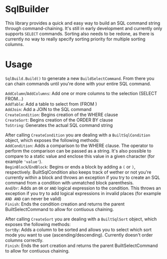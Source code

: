 # SqlBuilder  
This library provides a quick and easy way to build an SQL command string through command-chaining. It's still in early development and currently only supports `SELECT` commands. Sorting also needs to be redone, as there is currently no way to really specify sorting priority for multiple sorting columns.  

# Usage  
`SqlBuild.Build()` to generate a new `BuildSelectCommand`. From there you can chain commands until you're done with your entire SQL command.

`AddColumn`/`AddColumns`: Add one or more columns to the selection (SELECT <columns> FROM...)  
`AddTable`: Add a table to select from (FROM <table>)  
`AddJoin`: Add a JOIN to the SQL command  
`CreateCondition`: Begins creation of the WHERE clause  
`CreateSort`: Begins creation of the ORDER BY clause  
`ToString`: Generates the actual SQL command string  

After calling `CreateCondition` you are dealing with a `BuiltSqlCondition` object, which exposes the following methods:  
`AddCondition`: Adds a comparison to the WHERE clause. The operator to perform the comparison can be passed as a string. It's also possible to compare to a static value and enclose this value in a given character (for example `'value'`).  
`BeginBlock`/`EndBlock`: Begins or ends a block by adding a `(` or `)`, respectively. BuiltSqlCondition also keeps track of wether or not you're currently within a block and throws an exception if you try to create an SQL command from a condition with unmatched block parenthesis.  
`And`/`Or`: Adds an `OR` or `AND` logical expression to the condition. This throws an exception if you try to add logical expressions in invalid places (for example `AND AND` can never be valid)  
`Finish`: Ends the condition creation and returns the parent BuiltSelectCommand to allow for contiuous chaining.  

After calling `CreateSort` you are dealing with a `BuiltSqlSort` object, which exposes the following methods:  
`SortBy`: Adds a column to be sorted and allows you to select which sort mode you want to use (ascending/descending). Currently doesn't order columns correctly.  
`Finish`: Ends the sort creation and returns the parent BuiltSelectCommand to allow for contiuous chaining.  
